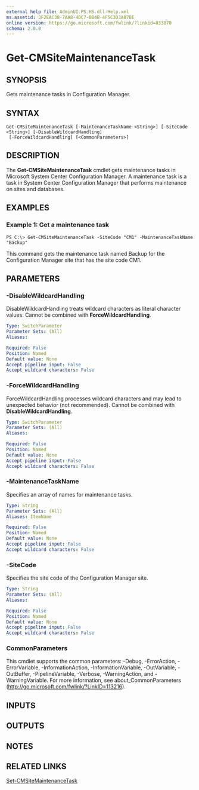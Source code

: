```yaml
---
external help file: AdminUI.PS.HS.dll-Help.xml
ms.assetid: 3F2EAC38-7AA8-4DC7-BB4B-4F5C3D3A87BE
online version: https://go.microsoft.com/fwlink/?linkid=833870
schema: 2.0.0
---
```


# Get-CMSiteMaintenanceTask

## SYNOPSIS
Gets maintenance tasks in Configuration Manager.

## SYNTAX

```
Get-CMSiteMaintenanceTask [-MaintenanceTaskName <String>] [-SiteCode <String>] [-DisableWildcardHandling]
 [-ForceWildcardHandling] [<CommonParameters>]
```

## DESCRIPTION
The **Get-CMSiteMaintenanceTask** cmdlet gets maintenance tasks in Microsoft System Center Configuration Manager.
A maintenance task is a task in System Center Configuration Manager that performs maintenance on sites and databases.

## EXAMPLES

### Example 1: Get a maintenance task
```
PS C:\> Get-CMSiteMaintenanceTask -SiteCode "CM1" -MaintenanceTaskName "Backup"
```

This command gets the maintenance task named Backup for the Configuration Manager site that has the site code CM1.

## PARAMETERS

### -DisableWildcardHandling
DisableWildcardHandling treats wildcard characters as literal character values. Cannot be combined with **ForceWildcardHandling**.

```yaml
Type: SwitchParameter
Parameter Sets: (All)
Aliases: 

Required: False
Position: Named
Default value: None
Accept pipeline input: False
Accept wildcard characters: False
```

### -ForceWildcardHandling
ForceWildcardHandling processes wildcard characters and may lead to unexpected behavior (not recommended). Cannot be combined with **DisableWildcardHandling**.

```yaml
Type: SwitchParameter
Parameter Sets: (All)
Aliases: 

Required: False
Position: Named
Default value: None
Accept pipeline input: False
Accept wildcard characters: False
```

### -MaintenanceTaskName
Specifies an array of names for maintenance tasks.

```yaml
Type: String
Parameter Sets: (All)
Aliases: ItemName

Required: False
Position: Named
Default value: None
Accept pipeline input: False
Accept wildcard characters: False
```

### -SiteCode
Specifies the site code of the Configuration Manager site.

```yaml
Type: String
Parameter Sets: (All)
Aliases: 

Required: False
Position: Named
Default value: None
Accept pipeline input: False
Accept wildcard characters: False
```

### CommonParameters
This cmdlet supports the common parameters: -Debug, -ErrorAction, -ErrorVariable, -InformationAction, -InformationVariable, -OutVariable, -OutBuffer, -PipelineVariable, -Verbose, -WarningAction, and -WarningVariable. For more information, see about_CommonParameters (http://go.microsoft.com/fwlink/?LinkID=113216).

## INPUTS

## OUTPUTS

## NOTES

## RELATED LINKS

[Set-CMSiteMaintenanceTask](./Set-CMSiteMaintenanceTask.md)


